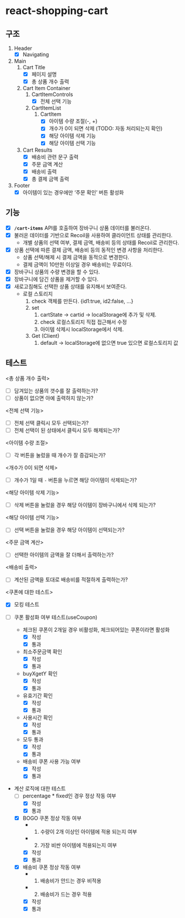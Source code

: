 # react-shopping-cart

## 구조

1. Header
   - [x] Navigating
2. Main
   1. Cart Title
      - [x] 페이지 설명
      - [x] 총 상품 개수 출력
   2. Cart Item Container
      1. CartItemControls
         - [x] 전체 선택 기능
      2. CartItemList
         1. CartItem
            - [x] 아이템 수량 조절(-, +)
            - [x] 개수가 0이 되면 삭제 (TODO: 자동 처리되는지 확인)
            - [x] 해당 아이템 삭제 기능
            - [x] 해당 아이템 선택 기능
   3. Cart Results
      - [x] 배송비 관련 문구 출력
      - [x] 주문 금액 계산
      - [x] 배송비 출력
      - [x] 총 결제 금액 출력
3. Footer
   - [x] 아이템이 있는 경우에만 ‘주문 확인’ 버튼 활성화

## 기능

- [x] **`/cart-items`** API를 호출하여 장바구니 상품 데이터를 불러온다.
- [x] 불러온 데이터를 기반으로 Recoil을 사용하여 클라이언트 상태를 관리한다.
  - 개별 상품의 선택 여부, 결제 금액, 배송비 등의 상태를 Recoil로 관리한다.
- [x] 상품 선택에 따른 결제 금액, 배송비 등의 동적인 변경 사항을 처리한다.
  - 상품 선택/해제 시 결제 금액을 동적으로 변경한다.
  - 결제 금액이 10만원 이상일 경우 배송비는 무료이다.
- [x] 장바구니 상품의 수량 변경을 할 수 있다.
- [x] 장바구니에 담긴 상품을 제거할 수 있다.
- [x] 새로고침해도 선택한 상품 상태를 유지해서 보여준다.
  - 로컬 스토리지
    1. check 객체를 만든다. {id1:true, id2:false, ...}
    2. set
       1. cartState -> cartid -> localStorage에 추가 및 삭제.
       2. check 로컬스토리지 직접 접근해서 수정
       3. 아이템 삭제시 localStorage에서 삭제.
    3. Get (Client)
       1. default -> localStorage에 없으면 true 있으면 로컬스토리지 값

## 테스트

<총 상품 개수 출력>

- [ ] 담겨있는 상품의 갯수를 잘 출력하는가?
- [ ] 상품이 없으면 아예 출력하지 않는가?

<전체 선택 기능>

- [ ] 전체 선택 클릭시 모두 선택되는가?
- [ ] 전체 선택이 된 상태에서 클릭시 모두 해제되는가?

<아이템 수량 조절>

- [ ] 각 버튼을 눌렀을 때 개수가 잘 증감되는가?

<개수가 0이 되면 삭제>

- [ ] 개수가 1일 때 `-` 버튼을 누르면 해당 아이템이 삭제되는가?

<해당 아이템 삭제 기능>

- [ ] 삭제 버튼을 눌렀을 경우 해당 아이템이 장바구니에서 삭제 되는가?

<해당 아이템 선택 기능>

- [ ] 선택 버튼을 눌렀을 경우 해당 아이템이 선택되는가?

<주문 금액 계산>

- [ ] 선택한 아이템의 금액을 잘 더해서 출력하는가?

<배송비 출력>

- [ ] 계산된 금액을 토대로 배송비를 적절하게 출력하는가?

<쿠폰에 대한 테스트>

- [x] 모킹 테스트
- [ ] 쿠폰 활성화 여부 테스트(useCoupon)

  - 체크된 쿠폰이 2개일 경우 비활성화, 체크되어있는 쿠폰이라면 활성화
    - [x] 작성
    - [x] 통과
  - 최소주문금액 확인
    - [x] 작성
    - [x] 통과
  - buyXgetY 확인
    - [x] 작성
    - [x] 통과
  - 유효기간 확인
    - [x] 작성
    - [x] 통과
  - 사용시간 확인
    - [x] 작성
    - [x] 통과
  - 모두 통과
    - [x] 작성
    - [x] 통과
  - 배송비 쿠폰 사용 가능 여부
    - [x] 작성
    - [x] 통과

- 계산 로직에 대한 테스트
  - [ ] percentage \* fixed인 경우 정상 작동 여부
    - [x] 작성
    - [x] 통과
  - [x] BOGO 쿠폰 정상 작동 여부
    - 1. 수량이 2개 이상인 아이템에 적용 되는지 여부
    - 2. 가장 비싼 아이템에 적용되는지 여부
    - [x] 작성
    - [x] 통과
  - [x] 배송비 쿠폰 정상 작동 여부
    - 1. 배송비가 안드는 경우 비적용
    - 2. 배송비가 드는 경우 적용
    - [x] 작성
    - [x] 통과

